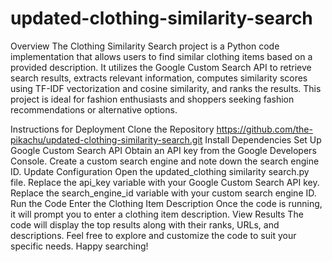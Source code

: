 # updated-clothing-similarity-search
Overview
The Clothing Similarity Search project is a Python code implementation that allows users to find similar clothing items based on a provided description. It utilizes the Google Custom Search API to retrieve search results, extracts relevant information, computes similarity scores using TF-IDF vectorization and cosine similarity, and ranks the results. This project is ideal for fashion enthusiasts and shoppers seeking fashion recommendations or alternative options.

Instructions for Deployment
Clone the Repository https://github.com/the-pikachu/updated-clothing-similarity-search.git
Install Dependencies
Set Up Google Custom Search API
Obtain an API key from the Google Developers Console.
Create a custom search engine and note down the search engine ID.
Update Configuration
Open the updated_clothing similarity search.py file.
Replace the api_key variable with your Google Custom Search API key.
Replace the search_engine_id variable with your custom search engine ID.
Run the Code
Enter the Clothing Item Description
Once the code is running, it will prompt you to enter a clothing item description.
View Results
The code will display the top results along with their ranks, URLs, and descriptions.
Feel free to explore and customize the code to suit your specific needs. Happy searching!
